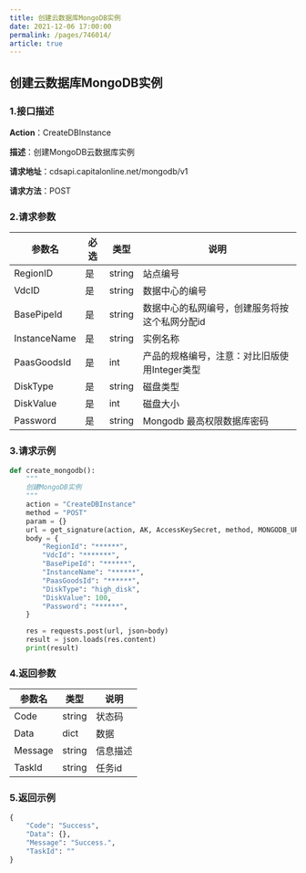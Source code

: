 ```yaml
---
title: 创建云数据库MongoDB实例
date: 2021-12-06 17:00:00
permalink: /pages/746014/
article: true
---
```


## 创建云数据库MongoDB实例

### 1.接口描述

**Action**：CreateDBInstance

**描述**：创建MongoDB云数据库实例

**请求地址**：cdsapi.capitalonline.net/mongodb/v1

**请求方法**：POST

### 2.请求参数

| 参数名       | 必选 | 类型   | 说明                                           |
| ------------ | ---- | ------ | ---------------------------------------------- |
| RegionID     | 是   | string | 站点编号                                       |
| VdcID        | 是   | string | 数据中心的编号                                 |
| BasePipeId   | 是   | string | 数据中心的私网编号，创建服务将按这个私网分配id |
| InstanceName | 是   | string | 实例名称                                       |
| PaasGoodsId  | 是   | int    | 产品的规格编号，注意：对比旧版使用Integer类型  |
| DiskType     | 是   | string | 磁盘类型                                       |
| DiskValue    | 是   | int    | 磁盘大小                                       |
| Password     | 是   | string | Mongodb 最高权限数据库密码                     |

### 3.请求示例

```python
def create_mongodb():
    """
    创建MongoDB实例
    """
    action = "CreateDBInstance"
    method = "POST"
    param = {}
    url = get_signature(action, AK, AccessKeySecret, method, MONGODB_URL, param=param)
    body = {
        "RegionId": "******",
        "VdcId": "*******",
        "BasePipeId": "******",
        "InstanceName": "******",
        "PaasGoodsId": "******",
        "DiskType": "high_disk",
        "DiskValue": 100,
        "Password": "******",
    }

    res = requests.post(url, json=body)
    result = json.loads(res.content)
    print(result)
```

### 4.返回参数

| 参数名  | 类型   | 说明     |
| ------- | ------ | -------- |
| Code    | string | 状态码   |
| Data    | dict   | 数据     |
| Message | string | 信息描述 |
| TaskId  | string | 任务id   |

### 5.返回示例

```python
{
    "Code": "Success",
    "Data": {},
    "Message": "Success.",
    "TaskId": ""
}
```

